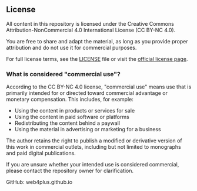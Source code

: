## License

All content in this repository is licensed under the Creative Commons Attribution-NonCommercial 4.0 International License (CC BY-NC 4.0).

You are free to share and adapt the material, as long as you provide proper attribution and do not use it for commercial purposes.

For full license terms, see the [LICENSE](./LICENSE) file or visit the [official license page](https://creativecommons.org/licenses/by-nc/4.0/).

### What is considered "commercial use"?

According to the CC BY-NC 4.0 license, "commercial use" means use that is primarily intended for or directed toward commercial advantage or monetary compensation. This includes, for example:

- Using the content in products or services for sale  
- Using the content in paid software or platforms  
- Redistributing the content behind a paywall  
- Using the material in advertising or marketing for a business  

The author retains the right to publish a modified or derivative version of this work in commercial outlets, including but not limited to monographs and paid digital publications.

If you are unsure whether your intended use is considered commercial, please contact the repository owner for clarification.

GitHub: web4plus.github.io